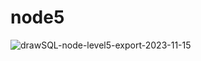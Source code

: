 # node5
![drawSQL-node-level5-export-2023-11-15](https://github.com/yjhorion/node5/assets/140397466/fe8ffb30-c1b7-4915-b602-869683eebbd0)
